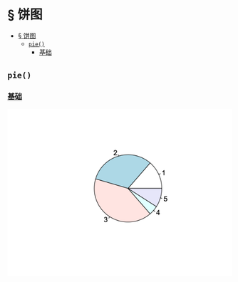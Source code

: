 #  § 饼图

<!-- TOC -->
* [§ 饼图](#-饼图)
  * [`pie()`](#pie)
    * [基础](#基础)
<!-- TOC -->

## `pie()`

### [基础](pie_1.R)

![](photo/pie_1.png)